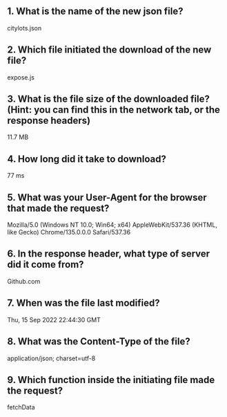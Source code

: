 
## 1. What is the name of the new json file?
citylots.json

## 2. Which file initiated the download of the new file?
expose.js

## 3. What is the file size of the downloaded file? (Hint: you can find this in the network tab, or the response headers)
11.7 MB

## 4. How long did it take to download?
77 ms
 
## 5. What was your User-Agent for the browser that made the request?
Mozilla/5.0 (Windows NT 10.0; Win64; x64) AppleWebKit/537.36 (KHTML, like Gecko) Chrome/135.0.0.0 Safari/537.36

## 6. In the response header, what type of server did it come from?
Github.com

## 7. When was the file last modified?
Thu, 15 Sep 2022 22:44:30 GMT

## 8. What was the Content-Type of the file?
application/json; charset=utf-8

## 9. Which function inside the initiating file made the request?
fetchData
